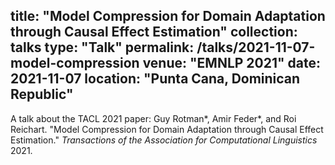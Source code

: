 title: "Model Compression for Domain Adaptation through Causal Effect Estimation"
collection: talks
type: "Talk"
permalink: /talks/2021-11-07-model-compression
venue: "EMNLP 2021"
date: 2021-11-07
location: "Punta Cana, Dominican Republic"
---

A talk about the TACL 2021 paper: Guy Rotman*, Amir Feder*, and Roi Reichart. "Model Compression for Domain Adaptation through Causal Effect Estimation." <i>Transactions of the Association for Computational Linguistics</i>  2021.
